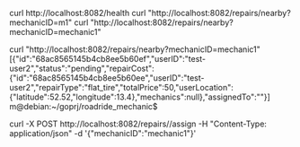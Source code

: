 curl http://localhost:8082/health
curl "http://localhost:8082/repairs/nearby?mechanicID=m1"
curl "http://localhost:8082/repairs/nearby?mechanicID=mechanic1"

curl "http://localhost:8082/repairs/nearby?mechanicID=mechanic1"
[{"id":"68ac8565145b4cb8ee5b60ef","userID":"test-user2","status":"pending","repairCost":{"id":"68ac8565145b4cb8ee5b60ee","userID":"test-user2","repairType":"flat_tire","totalPrice":50,"userLocation":{"latitude":52.52,"longitude":13.4},"mechanics":null},"assignedTo":""}]
m@debian:~/goprj/roadride_mechanic$ 

curl -X POST http://localhost:8082/repairs/<repairID>/assign -H "Content-Type: application/json" -d '{"mechanicID":"mechanic1"}'
